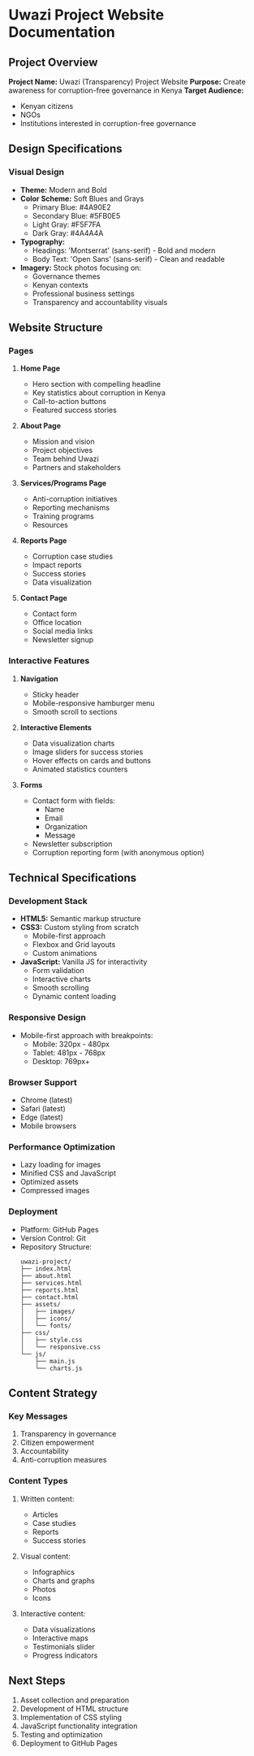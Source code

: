 # Uwazi Project Website Documentation

## Project Overview
**Project Name:** Uwazi (Transparency) Project Website
**Purpose:** Create awareness for corruption-free governance in Kenya
**Target Audience:** 
- Kenyan citizens
- NGOs
- Institutions interested in corruption-free governance

## Design Specifications

### Visual Design
- **Theme:** Modern and Bold
- **Color Scheme:** Soft Blues and Grays
  - Primary Blue: #4A90E2
  - Secondary Blue: #5FB0E5
  - Light Gray: #F5F7FA
  - Dark Gray: #4A4A4A
- **Typography:**
  - Headings: 'Montserrat' (sans-serif) - Bold and modern
  - Body Text: 'Open Sans' (sans-serif) - Clean and readable
- **Imagery:** Stock photos focusing on:
  - Governance themes
  - Kenyan contexts
  - Professional business settings
  - Transparency and accountability visuals

## Website Structure

### Pages
1. **Home Page**
   - Hero section with compelling headline
   - Key statistics about corruption in Kenya
   - Call-to-action buttons
   - Featured success stories

2. **About Page**
   - Mission and vision
   - Project objectives
   - Team behind Uwazi
   - Partners and stakeholders

3. **Services/Programs Page**
   - Anti-corruption initiatives
   - Reporting mechanisms
   - Training programs
   - Resources

4. **Reports Page**
   - Corruption case studies
   - Impact reports
   - Success stories
   - Data visualization

5. **Contact Page**
   - Contact form
   - Office location
   - Social media links
   - Newsletter signup

### Interactive Features
1. **Navigation**
   - Sticky header
   - Mobile-responsive hamburger menu
   - Smooth scroll to sections

2. **Interactive Elements**
   - Data visualization charts
   - Image sliders for success stories
   - Hover effects on cards and buttons
   - Animated statistics counters

3. **Forms**
   - Contact form with fields:
     - Name
     - Email
     - Organization
     - Message
   - Newsletter subscription
   - Corruption reporting form (with anonymous option)

## Technical Specifications

### Development Stack
- **HTML5:** Semantic markup structure
- **CSS3:** Custom styling from scratch
  - Mobile-first approach
  - Flexbox and Grid layouts
  - Custom animations
- **JavaScript:** Vanilla JS for interactivity
  - Form validation
  - Interactive charts
  - Smooth scrolling
  - Dynamic content loading

### Responsive Design
- Mobile-first approach with breakpoints:
  - Mobile: 320px - 480px
  - Tablet: 481px - 768px
  - Desktop: 769px+

### Browser Support
- Chrome (latest)
- Safari (latest)
- Edge (latest)
- Mobile browsers

### Performance Optimization
- Lazy loading for images
- Minified CSS and JavaScript
- Optimized assets
- Compressed images

### Deployment
- Platform: GitHub Pages
- Version Control: Git
- Repository Structure:
  ```
  uwazi-project/
  ├── index.html
  ├── about.html
  ├── services.html
  ├── reports.html
  ├── contact.html
  ├── assets/
  │   ├── images/
  │   ├── icons/
  │   └── fonts/
  ├── css/
  │   ├── style.css
  │   └── responsive.css
  └── js/
      ├── main.js
      └── charts.js
  ```

## Content Strategy

### Key Messages
1. Transparency in governance
2. Citizen empowerment
3. Accountability
4. Anti-corruption measures

### Content Types
1. Written content:
   - Articles
   - Case studies
   - Reports
   - Success stories

2. Visual content:
   - Infographics
   - Charts and graphs
   - Photos
   - Icons

3. Interactive content:
   - Data visualizations
   - Interactive maps
   - Testimonials slider
   - Progress indicators

## Next Steps
1. Asset collection and preparation
2. Development of HTML structure
3. Implementation of CSS styling
4. JavaScript functionality integration
5. Testing and optimization
6. Deployment to GitHub Pages
